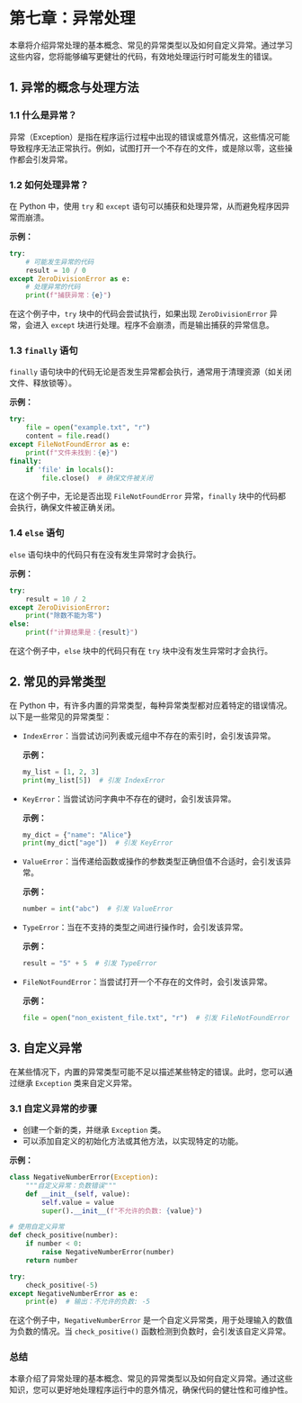 # 第七章：异常处理

本章将介绍异常处理的基本概念、常见的异常类型以及如何自定义异常。通过学习这些内容，您将能够编写更健壮的代码，有效地处理运行时可能发生的错误。

## 1. 异常的概念与处理方法

### 1.1 什么是异常？

异常（Exception）是指在程序运行过程中出现的错误或意外情况，这些情况可能导致程序无法正常执行。例如，试图打开一个不存在的文件，或是除以零，这些操作都会引发异常。

### 1.2 如何处理异常？

在 Python 中，使用 `try` 和 `except` 语句可以捕获和处理异常，从而避免程序因异常而崩溃。

**示例：**

```python
try:
    # 可能发生异常的代码
    result = 10 / 0
except ZeroDivisionError as e:
    # 处理异常的代码
    print(f"捕获异常：{e}")
```

在这个例子中，`try` 块中的代码会尝试执行，如果出现 `ZeroDivisionError` 异常，会进入 `except` 块进行处理。程序不会崩溃，而是输出捕获的异常信息。

### 1.3 `finally` 语句

`finally` 语句块中的代码无论是否发生异常都会执行，通常用于清理资源（如关闭文件、释放锁等）。

**示例：**

```python
try:
    file = open("example.txt", "r")
    content = file.read()
except FileNotFoundError as e:
    print(f"文件未找到：{e}")
finally:
    if 'file' in locals():
        file.close()  # 确保文件被关闭
```

在这个例子中，无论是否出现 `FileNotFoundError` 异常，`finally` 块中的代码都会执行，确保文件被正确关闭。

### 1.4 `else` 语句

`else` 语句块中的代码只有在没有发生异常时才会执行。

**示例：**

```python
try:
    result = 10 / 2
except ZeroDivisionError:
    print("除数不能为零")
else:
    print(f"计算结果是：{result}")
```

在这个例子中，`else` 块中的代码只有在 `try` 块中没有发生异常时才会执行。

## 2. 常见的异常类型

在 Python 中，有许多内置的异常类型，每种异常类型都对应着特定的错误情况。以下是一些常见的异常类型：

- `IndexError`：当尝试访问列表或元组中不存在的索引时，会引发该异常。
  
  **示例：**
  
  ```python
  my_list = [1, 2, 3]
  print(my_list[5])  # 引发 IndexError
  ```

- `KeyError`：当尝试访问字典中不存在的键时，会引发该异常。
  
  **示例：**
  
  ```python
  my_dict = {"name": "Alice"}
  print(my_dict["age"])  # 引发 KeyError
  ```

- `ValueError`：当传递给函数或操作的参数类型正确但值不合适时，会引发该异常。
  
  **示例：**
  
  ```python
  number = int("abc")  # 引发 ValueError
  ```

- `TypeError`：当在不支持的类型之间进行操作时，会引发该异常。
  
  **示例：**
  
  ```python
  result = "5" + 5  # 引发 TypeError
  ```

- `FileNotFoundError`：当尝试打开一个不存在的文件时，会引发该异常。
  
  **示例：**
  
  ```python
  file = open("non_existent_file.txt", "r")  # 引发 FileNotFoundError
  ```

## 3. 自定义异常

在某些情况下，内置的异常类型可能不足以描述某些特定的错误。此时，您可以通过继承 `Exception` 类来自定义异常。

### 3.1 自定义异常的步骤

- 创建一个新的类，并继承 `Exception` 类。
- 可以添加自定义的初始化方法或其他方法，以实现特定的功能。

**示例：**

```python
class NegativeNumberError(Exception):
    """自定义异常：负数错误"""
    def __init__(self, value):
        self.value = value
        super().__init__(f"不允许的负数: {value}")

# 使用自定义异常
def check_positive(number):
    if number < 0:
        raise NegativeNumberError(number)
    return number

try:
    check_positive(-5)
except NegativeNumberError as e:
    print(e)  # 输出：不允许的负数: -5
```

在这个例子中，`NegativeNumberError` 是一个自定义异常类，用于处理输入的数值为负数的情况。当 `check_positive()` 函数检测到负数时，会引发该自定义异常。

### 总结

本章介绍了异常处理的基本概念、常见的异常类型以及如何自定义异常。通过这些知识，您可以更好地处理程序运行中的意外情况，确保代码的健壮性和可维护性。
